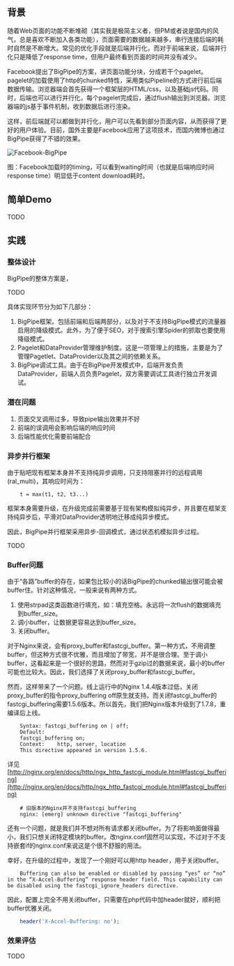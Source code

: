 ## 背景

随着Web页面的功能不断堆砌（其实我是极简主义者，但PM或者说是国内的风气，总是喜欢不断加入各类功能），页面需要的数据越来越多，串行连接后端的耗时自然是不断增大。常见的优化手段就是后端并行化，而对于前端来说，后端并行化只是降低了response time，但用户最终看到页面的时间并没有减少。

Facebook提出了BigPipe的方案，讲页面功能分块，分成若干个pagelet。pagelet的加载使用了http的chunked特性，采用类似Pipeline的方式进行前后端数据传输。浏览器端会首先获得一个框架层的HTML/css，以及基础js代码。同时，后端也可以进行并行化，每个pagelet完成后，通过flush输出到浏览器。浏览器端的js基于事件机制，收到数据后进行渲染。

这样，前后端就可以都做到并行化，用户可以先看到部分页面内容，从而获得了更好的用户体验。目前，国外主要是Facebook应用了这项技术，而国内微博也通过BigPipe获得了不错的效果。

![Facebook-BigPipe](http://crispgm.com/image/fb-bigpipe.png)

图：Facebook加载时的timing，可以看到waiting时间（也就是后端响应时间response time）明显低于content download耗时。

## 简单Demo

TODO

## 实践

### 整体设计

BigPipe的整体方案是，

TODO

具体实现环节分为如下几部分：

1. BigPipe框架。包括前端和后端两部分，以及对于不支持BigPipe模式的流量器启用的降级模式。此外，为了便于SEO，对于搜索引擎Spider的抓取也要使用降级模式。
2. Pagelet和DataProvider管理维护制度。这是一项管理上的措施，主要是为了管理Pagetlet、DataProvider以及其之间的依赖关系。
3. BigPipe调试工具。由于在BigPipe开发模式中，后端开发负责DataProvider，前端人员负责Pagelet，双方需要调试工具进行独立开发调试。

### 潜在问题

1. 页面交叉调用过多，导致pipe输出效果并不好
2. 前端的误调用会影响后端的响应时间
3. 后端性能优化需要前端配合

### 异步并行框架

由于贴吧现有框架本身并不支持纯异步调用，只支持阻塞并行的远程调用(ral_multi)，其响应时间为：
```
    t = max(t1, t2, t3...)
```

框架本身需要升级，在升级完成前需要基于现有架构模拟纯异步，并且要在框架支持纯异步后，平滑对DataProvider透明地迁移成纯异步模式。

因此，BigPipe并行框架采用异步-回调模式，通过状态机模拟异步过程。

TODO

### Buffer问题

由于“各路”buffer的存在，如果包比较小的话BigPipe的chunked输出很可能会被buffer住。针对这种情况，一般来说有两种方式。

1. 使用strpad这类函数进行填充，如：填充空格。永远将一次flush的数据填充到buffer_size。
2. 调小buffer，让数据更容易达到buffer_size。
3. 关闭buffer。

对于Nginx来说，会有proxy_buffer和fastcgi_buffer。第一种方式，不用调整buffer，但这种方式很不优雅，而且增加了带宽，并不是很合理。至于调小buffer，这看起来是一个很好的思路，然而对于gzip过的数据来说，最小的buffer可能也比较大。因此，我们选择了关闭proxy_buffer和fastcgi_buffer。

然而，这样带来了一个问题。线上运行中的Nginx 1.4.4版本过低，关闭proxy_buffer的指令proxy_buffering off原生就支持。而关闭fastcgi_buffer的fastcgi_buffering需要1.5.6版本。所以首先，我们把Nginx版本升级到了1.7.8，重编译后上线。

```
    Syntax: fastcgi_buffering on | off;
    Default:    
    fastcgi_buffering on;
    Context:    http, server, location
    This directive appeared in version 1.5.6.
```

详见[http://nginx.org/en/docs/http/ngx_http_fastcgi_module.html#fastcgi_buffering](http://nginx.org/en/docs/http/ngx_http_fastcgi_module.html#fastcgi_buffering)

```
    # 旧版本的Nginx并不支持fastcgi_buffering
    nginx: [emerg] unknown directive "fastcgi_buffering"
```

还有一个问题，就是我们并不想对所有请求都关闭buffer。为了将影响面做得最小，我们只想关闭特定模块的buffer。改nginx.conf固然可以实现，不过对于不支持嵌套if的nginx.conf来说这是个很不舒服的用法。

幸好，在升级的过程中，发现了一个刚好可以用http header，用于关闭buffer。

```
    Buffering can also be enabled or disabled by passing “yes” or “no” in the “X-Accel-Buffering” response header field. This capability can be disabled using the fastcgi_ignore_headers directive.
```

因此，配置上完全不用关闭buffer，只需要在php代码中加header就好，顺利把buffer优雅关闭。

```php
    header('X-Accel-Buffering: no');
```

### 效果评估

TODO